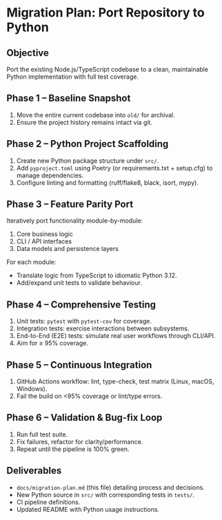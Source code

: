# Migration Plan: Port Repository to Python

## Objective
Port the existing Node.js/TypeScript codebase to a clean, maintainable Python implementation with full test coverage.

## Phase 1 – Baseline Snapshot
1. Move the entire current codebase into `old/` for archival.
2. Ensure the project history remains intact via git.

## Phase 2 – Python Project Scaffolding
1. Create new Python package structure under `src/`.
2. Add `pyproject.toml` using Poetry (or requirements.txt + setup.cfg) to manage dependencies.
3. Configure linting and formatting (ruff/flake8, black, isort, mypy).

## Phase 3 – Feature Parity Port
Iteratively port functionality module-by-module:
1. Core business logic
2. CLI / API interfaces
3. Data models and persistence layers

For each module:
- Translate logic from TypeScript to idiomatic Python 3.12.
- Add/expand unit tests to validate behaviour.

## Phase 4 – Comprehensive Testing
1. Unit tests: `pytest` with `pytest-cov` for coverage.
2. Integration tests: exercise interactions between subsystems.
3. End-to-End (E2E) tests: simulate real user workflows through CLI/API.
4. Aim for ≥ 95% coverage.

## Phase 5 – Continuous Integration
1. GitHub Actions workflow: lint, type-check, test matrix (Linux, macOS, Windows).
2. Fail the build on <95% coverage or lint/type errors.

## Phase 6 – Validation & Bug-fix Loop
1. Run full test suite.
2. Fix failures, refactor for clarity/performance.
3. Repeat until the pipeline is 100% green.

## Deliverables
- `docs/migration-plan.md` (this file) detailing process and decisions.
- New Python source in `src/` with corresponding tests in `tests/`.
- CI pipeline definitions.
- Updated README with Python usage instructions.